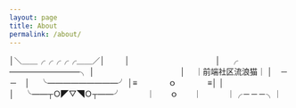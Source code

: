 ```yaml
---
layout: page
title: About
permalink: /about/
---
```


│＼＿＿╭╭╭╭╭＿＿／│ 　　 
│　　　　　　　　　　　│ 　╭—————————╮ 
│　　　　　　　　　　　│　 ｜前端社区流浪猫｜ 
│　－　　　　　　　－　│　 ╰—————————╯ 
│≡　　　　ｏ　　　　≡│ 
│　　　　　　　　　　　│　 
╰——┬Ｏ◤▽◥Ｏ┬——╯ 
　　　｜　　ｏ　　｜ 
　　　｜╭－－－╮｜
  

 
